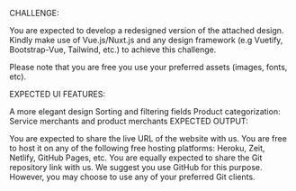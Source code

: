 CHALLENGE:

You are expected to develop a redesigned version of the attached design. Kindly make use of Vue.js/Nuxt.js and any design framework (e.g Vuetify, Bootstrap-Vue, Tailwind, etc.) to achieve this challenge.

Please note that you are free you use your preferred assets (images, fonts, etc).

EXPECTED UI FEATURES:

A more elegant design Sorting and filtering fields Product categorization: Service merchants and product merchants EXPECTED OUTPUT:

You are expected to share the live URL of the website with us. You are free to host it on any of the following free hosting platforms: Heroku, Zeit, Netlify, GitHub Pages, etc. You are equally expected to share the Git repository link with us. We suggest you use GitHub for this purpose. However, you may choose to use any of your preferred Git clients.
